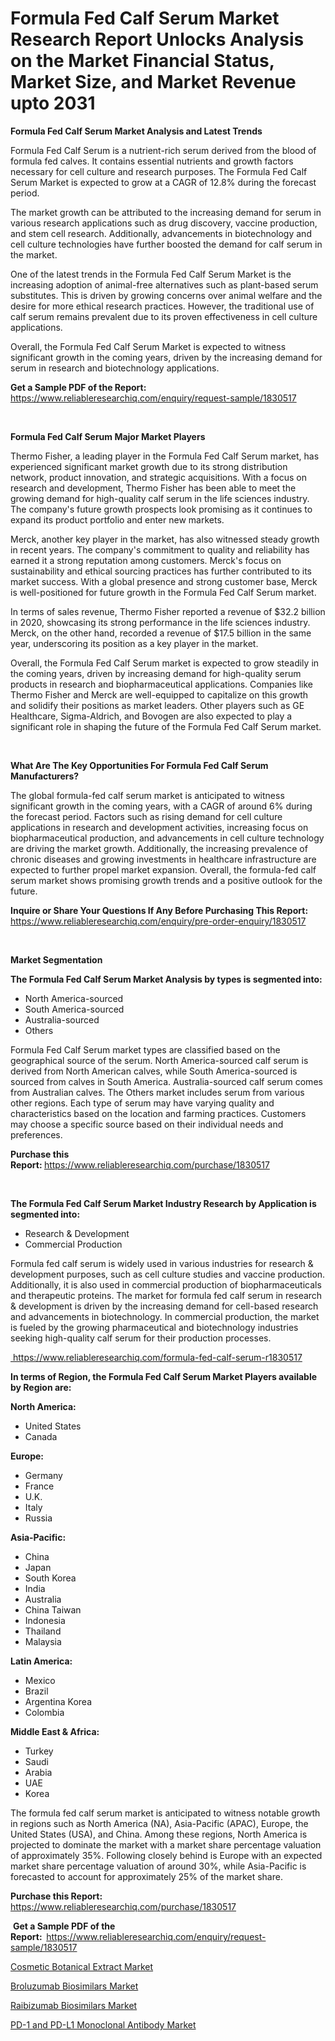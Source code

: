 <p><h1>Formula Fed Calf Serum Market Research Report Unlocks Analysis on the Market Financial Status, Market Size, and Market Revenue upto 2031</h1></p><p><strong>Formula Fed Calf Serum Market Analysis and Latest Trends</strong></p>
<p><p>Formula Fed Calf Serum is a nutrient-rich serum derived from the blood of formula fed calves. It contains essential nutrients and growth factors necessary for cell culture and research purposes. The Formula Fed Calf Serum Market is expected to grow at a CAGR of 12.8% during the forecast period. </p><p>The market growth can be attributed to the increasing demand for serum in various research applications such as drug discovery, vaccine production, and stem cell research. Additionally, advancements in biotechnology and cell culture technologies have further boosted the demand for calf serum in the market. </p><p>One of the latest trends in the Formula Fed Calf Serum Market is the increasing adoption of animal-free alternatives such as plant-based serum substitutes. This is driven by growing concerns over animal welfare and the desire for more ethical research practices. However, the traditional use of calf serum remains prevalent due to its proven effectiveness in cell culture applications.</p><p>Overall, the Formula Fed Calf Serum Market is expected to witness significant growth in the coming years, driven by the increasing demand for serum in research and biotechnology applications.</p></p>
<p><strong>Get a Sample PDF of the Report:&nbsp;</strong> <a href="https://www.reliableresearchiq.com/enquiry/request-sample/1830517">https://www.reliableresearchiq.com/enquiry/request-sample/1830517</a></p>
<p>&nbsp;</p>
<p><strong>Formula Fed Calf Serum Major Market Players</strong></p>
<p><p>Thermo Fisher, a leading player in the Formula Fed Calf Serum market, has experienced significant market growth due to its strong distribution network, product innovation, and strategic acquisitions. With a focus on research and development, Thermo Fisher has been able to meet the growing demand for high-quality calf serum in the life sciences industry. The company's future growth prospects look promising as it continues to expand its product portfolio and enter new markets.</p><p>Merck, another key player in the market, has also witnessed steady growth in recent years. The company's commitment to quality and reliability has earned it a strong reputation among customers. Merck's focus on sustainability and ethical sourcing practices has further contributed to its market success. With a global presence and strong customer base, Merck is well-positioned for future growth in the Formula Fed Calf Serum market.</p><p>In terms of sales revenue, Thermo Fisher reported a revenue of $32.2 billion in 2020, showcasing its strong performance in the life sciences industry. Merck, on the other hand, recorded a revenue of $17.5 billion in the same year, underscoring its position as a key player in the market.</p><p>Overall, the Formula Fed Calf Serum market is expected to grow steadily in the coming years, driven by increasing demand for high-quality serum products in research and biopharmaceutical applications. Companies like Thermo Fisher and Merck are well-equipped to capitalize on this growth and solidify their positions as market leaders. Other players such as GE Healthcare, Sigma-Aldrich, and Bovogen are also expected to play a significant role in shaping the future of the Formula Fed Calf Serum market.</p></p>
<p>&nbsp;</p>
<p><strong>What Are The Key Opportunities For Formula Fed Calf Serum Manufacturers?</strong></p>
<p><p>The global formula-fed calf serum market is anticipated to witness significant growth in the coming years, with a CAGR of around 6% during the forecast period. Factors such as rising demand for cell culture applications in research and development activities, increasing focus on biopharmaceutical production, and advancements in cell culture technology are driving the market growth. Additionally, the increasing prevalence of chronic diseases and growing investments in healthcare infrastructure are expected to further propel market expansion. Overall, the formula-fed calf serum market shows promising growth trends and a positive outlook for the future.</p></p>
<p><strong>Inquire or Share Your Questions If Any Before Purchasing This Report:</strong> <a href="https://www.reliableresearchiq.com/enquiry/pre-order-enquiry/1830517">https://www.reliableresearchiq.com/enquiry/pre-order-enquiry/1830517</a></p>
<p>&nbsp;</p>
<p><strong>Market Segmentation</strong></p>
<p><strong>The Formula Fed Calf Serum Market Analysis by types is segmented into:</strong></p>
<p><ul><li>North America-sourced</li><li>South America-sourced</li><li>Australia-sourced</li><li>Others</li></ul></p>
<p><p>Formula Fed Calf Serum market types are classified based on the geographical source of the serum. North America-sourced calf serum is derived from North American calves, while South America-sourced is sourced from calves in South America. Australia-sourced calf serum comes from Australian calves. The Others market includes serum from various other regions. Each type of serum may have varying quality and characteristics based on the location and farming practices. Customers may choose a specific source based on their individual needs and preferences.</p></p>
<p><strong>Purchase this Report:&nbsp;</strong><a href="https://www.reliableresearchiq.com/purchase/1830517">https://www.reliableresearchiq.com/purchase/1830517</a></p>
<p>&nbsp;</p>
<p><strong>The Formula Fed Calf Serum Market Industry Research by Application is segmented into:</strong></p>
<p><ul><li>Research & Development</li><li>Commercial Production</li></ul></p>
<p><p>Formula fed calf serum is widely used in various industries for research & development purposes, such as cell culture studies and vaccine production. Additionally, it is also used in commercial production of biopharmaceuticals and therapeutic proteins. The market for formula fed calf serum in research & development is driven by the increasing demand for cell-based research and advancements in biotechnology. In commercial production, the market is fueled by the growing pharmaceutical and biotechnology industries seeking high-quality calf serum for their production processes.</p></p>
<p><a href="https://www.reliableresearchiq.com/formula-fed-calf-serum-r1830517">&nbsp;https://www.reliableresearchiq.com/formula-fed-calf-serum-r1830517</a></p>
<p><strong>In terms of Region, the Formula Fed Calf Serum Market Players available by Region are:</strong></p>
<p>
    <p> <strong> North America: </strong>
        <ul>
            <li>United States</li>
            <li>Canada</li>
        </ul>
        </p> 
    <p> <strong> Europe: </strong>
        <ul>
            <li>Germany</li>
            <li>France</li>
            <li>U.K.</li>
            <li>Italy</li>
            <li>Russia</li>
        </ul>
        </p> 
    <p> <strong> Asia-Pacific: </strong>
        <ul>
            <li>China</li>
            <li>Japan</li>
            <li>South Korea</li>
            <li>India</li>
            <li>Australia</li>
            <li>China Taiwan</li>
            <li>Indonesia</li>
            <li>Thailand</li>
            <li>Malaysia</li>
        </ul>
        </p> 
    <p> <strong> Latin America: </strong>
        <ul>
            <li>Mexico</li>
            <li>Brazil</li>
            <li>Argentina Korea</li>
            <li>Colombia</li>
        </ul>
        </p> 
    <p> <strong> Middle East & Africa: </strong>
        <ul>
            <li>Turkey</li>
            <li>Saudi</li>
            <li>Arabia</li>
            <li>UAE</li>
            <li>Korea</li>
        </ul>
    </p>
    </p>
<p><p>The formula fed calf serum market is anticipated to witness notable growth in regions such as North America (NA), Asia-Pacific (APAC), Europe, the United States (USA), and China. Among these regions, North America is projected to dominate the market with a market share percentage valuation of approximately 35%. Following closely behind is Europe with an expected market share percentage valuation of around 30%, while Asia-Pacific is forecasted to account for approximately 25% of the market share.</p></p>
<p><strong>Purchase this Report: </strong><a href="https://www.reliableresearchiq.com/purchase/1830517">https://www.reliableresearchiq.com/purchase/1830517</a></p>
<p>&nbsp;<strong>Get a Sample PDF of the Report:&nbsp;&nbsp;</strong><a href="https://www.reliableresearchiq.com/enquiry/request-sample/1830517">https://www.reliableresearchiq.com/enquiry/request-sample/1830517</a></p>
<p><strong></strong></p>
<p><p><a href="https://github.com/Krish2023na/Market-Research-Report-List-6/blob/main/cosmetic-botanical-extract-market.md">Cosmetic Botanical Extract Market</a></p><p><a href="https://github.com/drzsklfn31/Market-Research-Report-List-1/blob/main/broluzumab-biosimilars-market.md">Broluzumab Biosimilars Market</a></p><p><a href="https://github.com/bmorecock/Market-Research-Report-List-4/blob/main/raibizumab-biosimilars-market.md">Raibizumab Biosimilars Market</a></p><p><a href="https://github.com/RickHolmes3/Market-Research-Report-List-6/blob/main/pd-1-and-pd-l1-monoclonal-antibody-market.md">PD-1 and PD-L1 Monoclonal Antibody Market</a></p></p>